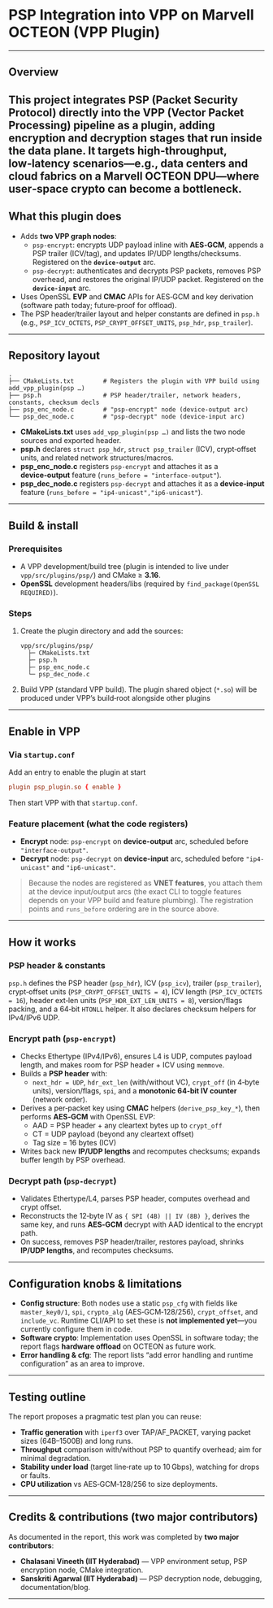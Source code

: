 # PSP Integration into VPP on Marvell OCTEON (VPP Plugin)


---



## Overview

This project integrates **PSP (Packet Security Protocol)** directly into the VPP (Vector Packet Processing) pipeline as a plugin, adding **encryption** and **decryption** stages that run inside the data plane. It targets high‑throughput, low‑latency scenarios—e.g., data centers and cloud fabrics on a **Marvell OCTEON** DPU—where user‑space crypto can become a bottleneck.  
---

## What this plugin does

- Adds **two VPP graph nodes**:
  - `psp-encrypt`: encrypts UDP payload inline with **AES‑GCM**, appends a PSP trailer (ICV/tag), and updates IP/UDP lengths/checksums. Registered on the **`device-output`** arc.  
  - `psp-decrypt`: authenticates and decrypts PSP packets, removes PSP overhead, and restores the original IP/UDP packet. Registered on the **`device-input`** arc. 
- Uses OpenSSL **EVP** and **CMAC** APIs for AES‑GCM and key derivation (software path today; future‑proof for offload). 
- The PSP header/trailer layout and helper constants are defined in `psp.h` (e.g., `PSP_ICV_OCTETS`, `PSP_CRYPT_OFFSET_UNITS`, `psp_hdr`, `psp_trailer`). 

 

---

## Repository layout

```
.
├── CMakeLists.txt        # Registers the plugin with VPP build using add_vpp_plugin(psp …) 
├── psp.h                 # PSP header/trailer, network headers, constants, checksum decls
├── psp_enc_node.c        # "psp-encrypt" node (device-output arc)
└── psp_dec_node.c        # "psp-decrypt" node (device-input arc)
```

- **CMakeLists.txt** uses `add_vpp_plugin(psp …)` and lists the two node sources and exported header.  
- **psp.h** declares `struct psp_hdr`, `struct psp_trailer` (ICV), crypt‑offset units, and related network structures/macros.   
- **psp_enc_node.c** registers `psp-encrypt` and attaches it as a **device‑output** feature (`runs_before = "interface-output"`). 
- **psp_dec_node.c** registers `psp-decrypt` and attaches it as a **device‑input** feature (`runs_before = "ip4-unicast","ip6-unicast"`). 

---

## Build & install

### Prerequisites

- A VPP development/build tree (plugin is intended to live under `vpp/src/plugins/psp/`) and CMake ≥ **3.16**. 
- **OpenSSL** development headers/libs (required by `find_package(OpenSSL REQUIRED)`). 

### Steps 

1. Create the plugin directory and add the sources:
   ```
   vpp/src/plugins/psp/
     ├─ CMakeLists.txt
     ├─ psp.h
     ├─ psp_enc_node.c
     └─ psp_dec_node.c
   ```
2. Build VPP (standard VPP build). The plugin shared object (`*.so`) will be produced under VPP’s build‑root alongside other plugins 
 

---

## Enable in VPP

### Via `startup.conf`

Add an entry to enable the plugin at start 

```conf
plugin psp_plugin.so { enable }
```

Then start VPP with that `startup.conf`.  

### Feature placement (what the code registers)

- **Encrypt** node: `psp-encrypt` on **device-output** arc, scheduled before `"interface-output"`.   
- **Decrypt** node: `psp-decrypt` on **device-input** arc, scheduled before `"ip4-unicast"` and `"ip6-unicast"`. 

> Because the nodes are registered as **VNET features**, you attach them at the device input/output arcs (the exact CLI to toggle features depends on your VPP build and feature plumbing). The registration points and `runs_before` ordering are in the source above. 

---

## How it works 

### PSP header & constants

`psp.h` defines the PSP header (`psp_hdr`), ICV (`psp_icv`), trailer (`psp_trailer`), crypt‑offset units (`PSP_CRYPT_OFFSET_UNITS = 4`), ICV length (`PSP_ICV_OCTETS = 16`), header ext‑len units (`PSP_HDR_EXT_LEN_UNITS = 8`), version/flags packing, and a 64‑bit `HTONLL` helper. It also declares checksum helpers for IPv4/IPv6 UDP. 

### Encrypt path (`psp-encrypt`)

- Checks Ethertype (IPv4/IPv6), ensures L4 is UDP, computes payload length, and makes room for PSP header + ICV using `memmove`.  
- Builds a **PSP header** with:
  - `next_hdr = UDP`, `hdr_ext_len` (with/without VC), `crypt_off` (in 4‑byte units), version/flags, `spi`, and a **monotonic 64‑bit IV counter** (network order).  
- Derives a per‑packet key using **CMAC** helpers (`derive_psp_key_*`), then performs **AES‑GCM** with OpenSSL EVP:
  - AAD = PSP header + any cleartext bytes up to `crypt_off`
  - CT = UDP payload (beyond any cleartext offset)
  - Tag size = 16 bytes (ICV)  
- Writes back new **IP/UDP lengths** and recomputes checksums; expands buffer length by PSP overhead. 

### Decrypt path (`psp-decrypt`)

- Validates Ethertype/L4, parses PSP header, computes overhead and crypt offset.   
- Reconstructs the 12‑byte IV as `{ SPI (4B) || IV (8B) }`, derives the same key, and runs **AES‑GCM** decrypt with AAD identical to the encrypt path.   
- On success, removes PSP header/trailer, restores payload, shrinks **IP/UDP lengths**, and recomputes checksums. 



---

## Configuration knobs & limitations

- **Config structure**: Both nodes use a static `psp_cfg` with fields like `master_key0/1`, `spi`, `crypto_alg` (AES‑GCM‑128/256), `crypt_offset`, and `include_vc`. Runtime CLI/API to set these is **not implemented yet**—you currently configure them in code.   
- **Software crypto**: Implementation uses OpenSSL in software today; the report flags **hardware offload** on OCTEON as future work. 
- **Error handling & cfg**: The report lists “add error handling and runtime configuration” as an area to improve. 

---

## Testing outline

The report proposes a pragmatic test plan you can reuse:

- **Traffic generation** with `iperf3` over TAP/AF_PACKET, varying packet sizes (64B–1500B) and long runs.  
- **Throughput** comparison with/without PSP to quantify overhead; aim for minimal degradation.  
- **Stability under load** (target line‑rate up to 10 Gbps), watching for drops or faults.  
- **CPU utilization** vs AES‑GCM‑128/256 to size deployments.  


---



## Credits & contributions (two major contributors)

As documented in the report, this work was completed by **two major contributors**:

- **Chalasani Vineeth (IIT Hyderabad)** — VPP environment setup, PSP encryption node, CMake integration. 
- **Sanskriti Agarwal (IIT Hyderabad)** — PSP decryption node, debugging, documentation/blog. 



---




